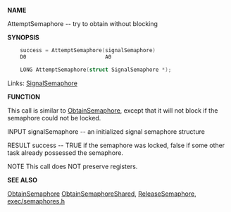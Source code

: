 
**NAME**

AttemptSemaphore -- try to obtain without blocking

**SYNOPSIS**

```c
    success = AttemptSemaphore(signalSemaphore)
    D0                         A0

    LONG AttemptSemaphore(struct SignalSemaphore *);

```
Links: [SignalSemaphore](_0082) 

**FUNCTION**

This call is similar to [ObtainSemaphore](ObtainSemaphore), except that it will not
block if the semaphore could not be locked.

INPUT
signalSemaphore -- an initialized signal semaphore structure

RESULT
success -- TRUE if the semaphore was locked, false if some
other task already possessed the semaphore.

NOTE
This call does NOT preserve registers.

**SEE ALSO**

[ObtainSemaphore](ObtainSemaphore) [ObtainSemaphoreShared](ObtainSemaphoreShared), [ReleaseSemaphore](ReleaseSemaphore),
[exec/semaphores.h](_0082)
